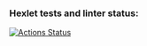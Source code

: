### Hexlet tests and linter status:
[![Actions Status](https://github.com/krasotun/js-oop-project-lvl1/actions/workflows/hexlet-check.yml/badge.svg)](https://github.com/krasotun/js-oop-project-lvl1/actions)